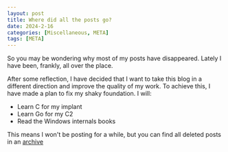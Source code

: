 ```yaml
---
layout: post
title: Where did all the posts go?
date: 2024-2-16
categories: [Miscellaneous, META]
tags: [META]     
---
```


So you may be wondering why most of my posts have disappeared. Lately I have been, frankly, all over the place. 

After some reflection, I have decided that I want to take this blog in a different direction and improve the quality of my work. To achieve this, I have made a plan to fix my shaky foundation. I will:

- Learn C for my implant
- Learn Go for my C2
- Read the Windows internals books

This means I won't be posting for a while, but you can find all deleted posts in an [archive](https://github.com/l00sy4/blog-related-projects)
